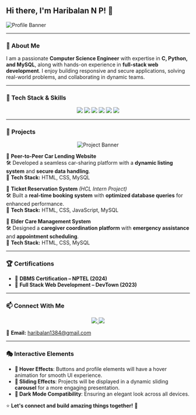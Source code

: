 ## Hi there, I'm Haribalan N P! 👋

![Profile Banner](https://source.unsplash.com/1600x500/?technology,coding)

---

### 🚀 About Me
I am a passionate **Computer Science Engineer** with expertise in **C, Python, and MySQL**, along with hands-on experience in **full-stack web development**. I enjoy building responsive and secure applications, solving real-world problems, and collaborating in dynamic teams. 

---

### 🔧 Tech Stack & Skills
<div align="center">
  <img src="https://img.shields.io/badge/C-blue?style=for-the-badge&logo=c&logoColor=white" />
  <img src="https://img.shields.io/badge/Python-yellow?style=for-the-badge&logo=python&logoColor=white" />
  <img src="https://img.shields.io/badge/MySQL-orange?style=for-the-badge&logo=mysql&logoColor=white" />
  <img src="https://img.shields.io/badge/HTML-red?style=for-the-badge&logo=html5&logoColor=white" />
  <img src="https://img.shields.io/badge/CSS-blue?style=for-the-badge&logo=css3&logoColor=white" />
  <img src="https://img.shields.io/badge/JavaScript-yellow?style=for-the-badge&logo=javascript&logoColor=white" />
</div>

---

### 💼 Projects
<div align="center">
  <img src="https://source.unsplash.com/800x400/?coding,project" alt="Project Banner" />
</div>

🔹 **Peer-to-Peer Car Lending Website**  
🛠 Developed a seamless car-sharing platform with a **dynamic listing system** and **secure data handling**.  
🎨 **Tech Stack:** HTML, CSS, MySQL  

🔹 **Ticket Reservation System** *(HCL Intern Project)*  
🛠 Built a **real-time booking system** with **optimized database queries** for enhanced performance.  
🎨 **Tech Stack:** HTML, CSS, JavaScript, MySQL  

🔹 **Elder Care Management System**  
🛠 Designed a **caregiver coordination platform** with **emergency assistance** and **appointment scheduling**.  
🎨 **Tech Stack:** HTML, CSS, MySQL  

---

### 🏆 Certifications
- 🏅 **DBMS Certification – NPTEL (2024)**  
- 🏅 **Full Stack Web Development – DevTown (2023)**  

---

### 📫 Connect With Me
<div align="center">
  <a href="https://linkedin.com/in/haribalan1384">
    <img src="https://img.shields.io/badge/LinkedIn-blue?style=for-the-badge&logo=linkedin" />
  </a>
  <a href="https://github.com/haribalan001">
    <img src="https://img.shields.io/badge/GitHub-black?style=for-the-badge&logo=github" />
  </a>
</div>

📩 **Email:** haribalan1384@gmail.com  

---

### 🎭 Interactive Elements
- **🔄 Hover Effects**: Buttons and profile elements will have a hover animation for smooth UI experience.
- **🎠 Sliding Effects**: Projects will be displayed in a dynamic sliding **carousel** for a more engaging presentation.
- **🌙 Dark Mode Compatibility**: Ensuring an elegant look across all devices.

⭐ **Let's connect and build amazing things together!** 🚀
